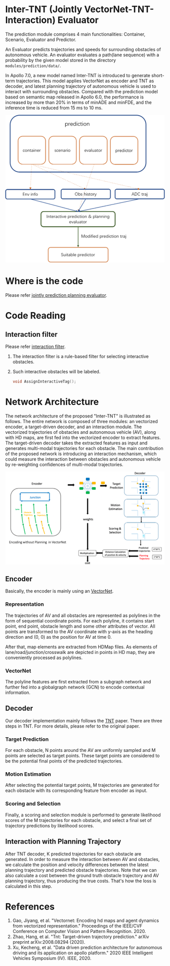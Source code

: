 # Inter-TNT (Jointly VectorNet-TNT-Interaction) Evaluator

The prediction module comprises 4 main functionalities: Container, Scenario, Evaluator and Predictor.

An Evaluator predicts trajectories and speeds for surrounding obstacles of autonomous vehicle. An evaluator evaluates a path(lane sequence) with a probability by the given model stored in the directory `modules/prediction/data/`.

In Apollo 7.0, a new model named Inter-TNT is introduced to generate short-term trajectories. This model applies VectorNet as encoder and TNT as decoder, and latest planning trajectory of autonomous vehicle is used to interact with surrounding obstacles. Compared with the prediction model based on semantic map released in Apollo 6.0, the performance is increased by more than 20% in terms of minADE and minFDE, and the inference time is reduced from 15 ms to 10 ms.

![Diagram](images/interaction_model_fig_1.png)

# Where is the code

Please refer [jointly prediction planning evaluator](https://github.com/ApolloAuto/apollo/tree/master/modules/prediction/evaluator/vehicle).

# Code Reading

## Interaction filter
Please refer [interaction filter](https://github.com/ApolloAuto/apollo/tree/master/modules/prediction/scenario/interaction_filter).
1. The interaction filter is a rule-based filter for selecting interactive obstacles.

2. Such interactive obstacles will be labeled.

    ```cpp
    void AssignInteractiveTag();
    ```

# Network Architecture
The network architecture of the proposed "Inter-TNT" is illustrated as follows. The entire network is composed of three modules: an vectorized encoder, a target-driven decoder, and an interaction module. The vectorized trajectories of obstacles and autonomous vehicle (AV), along with HD maps, are first fed into the vectorized encoder to extract features. The target-driven decoder takes the extracted features as input and generates multi-modal trajectories for each obstacle. The main contribution of the proposed network is introducing an interaction mechanism, which could measure the interaction between obstacles and autonomous vehicle by re-weighting confidences of multi-modal trajectories.

![Diagram](images/VectorNet-TNT-Interaction.png)

## Encoder
Basically, the encoder is mainly using an [VectorNet](https://arxiv.org/abs/2005.04259).

### Representation
The trajectories of AV and all obstacles are represented as polylines in the form of sequential coordinate points. For each polyline, it contains start point, end point, obstacle length and some other attributes of vector. All points are transformed to the AV coordinate with y-axis as the heading direction and (0, 0) as the position for AV at time 0.

After that, map elements are extracted from HDMap files. As elements of lane/road/junction/crosswalk are depicted in points in HD map, they are conveniently processed as polylines.

### VectorNet
The polyline features are first extracted from a subgraph network and further fed into a globalgraph network (GCN) to encode contextual information.

## Decoder
Our decoder implementation mainly follows the [TNT](https://arxiv.org/abs/2008.08294) paper. There are three steps in TNT. For more details, please refer to the original paper.

### Target Prediction
For each obstacle, N points around the AV are uniformly sampled and M points are selected as target points. These target points are considered to be the potential final points of the predicted trajectories.

### Motion Estimation
After selecting the potential target points, M trajectories are generated for each obstacle with its corresponding feature from encoder as input.

### Scoring and Selection
Finally, a scoring and selection module is performed to generate likelihood scores of the M trajectories for each obstacle, and select a final set of trajectory predictions by likelihood scores.

## Interaction with Planning Trajectory
After TNT decoder, K predicted trajectories for each obstacle are generated. In order to measure the interaction between AV and obstacles, we calculate the position and velocity differences between the latest planning trajectory and predicted obstacle trajectories. Note that we can also calculate a cost between the ground truth obstacle trajectory and AV planning trajectory, thus producing the true costs. That's how the loss is calculated in this step.

# References
1. Gao, Jiyang, et al. "Vectornet: Encoding hd maps and agent dynamics from vectorized representation." Proceedings of the IEEE/CVF Conference on Computer Vision and Pattern Recognition. 2020.
2. Zhao, Hang, et al. "Tnt: Target-driven trajectory prediction." arXiv preprint arXiv:2008.08294 (2020).
3. Xu, Kecheng, et al. "Data driven prediction architecture for autonomous driving and its application on apollo platform." 2020 IEEE Intelligent Vehicles Symposium (IV). IEEE, 2020.
